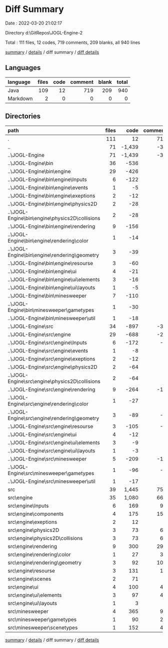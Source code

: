 # Diff Summary

Date : 2022-03-20 21:02:17

Directory d:\GitRepos\JOGL-Engine-2

Total : 111 files,  12 codes, 719 comments, 209 blanks, all 940 lines

[summary](results.md) / [details](details.md) / diff summary / [diff details](diff-details.md)

## Languages
| language | files | code | comment | blank | total |
| :--- | ---: | ---: | ---: | ---: | ---: |
| Java | 109 | 12 | 719 | 209 | 940 |
| Markdown | 2 | 0 | 0 | 0 | 0 |

## Directories
| path | files | code | comment | blank | total |
| :--- | ---: | ---: | ---: | ---: | ---: |
| . | 111 | 12 | 719 | 209 | 940 |
| .. | 71 | -1,439 | -37 | -343 | -1,819 |
| ..\JOGL-Engine | 71 | -1,439 | -37 | -343 | -1,819 |
| ..\JOGL-Engine\bin | 36 | -536 | 0 | -2 | -538 |
| ..\JOGL-Engine\bin\engine | 29 | -426 | 0 | -1 | -427 |
| ..\JOGL-Engine\bin\engine\Inputs | 6 | -122 | 0 | 0 | -122 |
| ..\JOGL-Engine\bin\engine\events | 1 | -5 | 0 | 0 | -5 |
| ..\JOGL-Engine\bin\engine\exeptions | 2 | -12 | 0 | 0 | -12 |
| ..\JOGL-Engine\bin\engine\physics2D | 2 | -28 | 0 | 0 | -28 |
| ..\JOGL-Engine\bin\engine\physics2D\collisions | 2 | -28 | 0 | 0 | -28 |
| ..\JOGL-Engine\bin\engine\rendering | 9 | -156 | 0 | -1 | -157 |
| ..\JOGL-Engine\bin\engine\rendering\color | 1 | -14 | 0 | 0 | -14 |
| ..\JOGL-Engine\bin\engine\rendering\geometry | 3 | -39 | 0 | 0 | -39 |
| ..\JOGL-Engine\bin\engine\resourse | 3 | -60 | 0 | 0 | -60 |
| ..\JOGL-Engine\bin\engine\ui | 4 | -21 | 0 | 0 | -21 |
| ..\JOGL-Engine\bin\engine\ui\elements | 3 | -16 | 0 | 0 | -16 |
| ..\JOGL-Engine\bin\engine\ui\layouts | 1 | -5 | 0 | 0 | -5 |
| ..\JOGL-Engine\bin\minesweeper | 7 | -110 | 0 | -1 | -111 |
| ..\JOGL-Engine\bin\minesweeper\gametypes | 1 | -30 | 0 | 0 | -30 |
| ..\JOGL-Engine\bin\minesweeper\util | 1 | -18 | 0 | 0 | -18 |
| ..\JOGL-Engine\src | 34 | -897 | -37 | -339 | -1,273 |
| ..\JOGL-Engine\src\engine | 29 | -688 | -27 | -263 | -978 |
| ..\JOGL-Engine\src\engine\Inputs | 6 | -172 | -2 | -56 | -230 |
| ..\JOGL-Engine\src\engine\events | 1 | -8 | 0 | -3 | -11 |
| ..\JOGL-Engine\src\engine\exeptions | 2 | -12 | 0 | -4 | -16 |
| ..\JOGL-Engine\src\engine\physics2D | 2 | -64 | 0 | -11 | -75 |
| ..\JOGL-Engine\src\engine\physics2D\collisions | 2 | -64 | 0 | -11 | -75 |
| ..\JOGL-Engine\src\engine\rendering | 9 | -264 | -15 | -108 | -387 |
| ..\JOGL-Engine\src\engine\rendering\color | 1 | -27 | 0 | -8 | -35 |
| ..\JOGL-Engine\src\engine\rendering\geometry | 3 | -89 | -4 | -32 | -125 |
| ..\JOGL-Engine\src\engine\resourse | 3 | -105 | -9 | -49 | -163 |
| ..\JOGL-Engine\src\engine\ui | 4 | -12 | 0 | -12 | -24 |
| ..\JOGL-Engine\src\engine\ui\elements | 3 | -9 | 0 | -9 | -18 |
| ..\JOGL-Engine\src\engine\ui\layouts | 1 | -3 | 0 | -3 | -6 |
| ..\JOGL-Engine\src\minesweeper | 5 | -209 | -10 | -76 | -295 |
| ..\JOGL-Engine\src\minesweeper\gametypes | 1 | -96 | -8 | -21 | -125 |
| ..\JOGL-Engine\src\minesweeper\util | 1 | -17 | 0 | -10 | -27 |
| src | 39 | 1,445 | 756 | 550 | 2,751 |
| src\engine | 35 | 1,080 | 662 | 432 | 2,174 |
| src\engine\Inputs | 6 | 169 | 92 | 61 | 322 |
| src\engine\components | 4 | 175 | 151 | 64 | 390 |
| src\engine\exeptions | 2 | 12 | 0 | 4 | 16 |
| src\engine\physics2D | 3 | 73 | 67 | 17 | 157 |
| src\engine\physics2D\collisions | 3 | 73 | 67 | 17 | 157 |
| src\engine\rendering | 9 | 300 | 296 | 136 | 732 |
| src\engine\rendering\color | 1 | 27 | 33 | 10 | 70 |
| src\engine\rendering\geometry | 3 | 92 | 100 | 32 | 224 |
| src\engine\resourse | 3 | 131 | 10 | 58 | 199 |
| src\engine\scenes | 2 | 71 | 0 | 24 | 95 |
| src\engine\ui | 4 | 100 | 44 | 45 | 189 |
| src\engine\ui\elements | 3 | 97 | 44 | 42 | 183 |
| src\engine\ui\layouts | 1 | 3 | 0 | 3 | 6 |
| src\minesweeper | 4 | 365 | 94 | 118 | 577 |
| src\minesweeper\gametypes | 1 | 90 | 27 | 28 | 145 |
| src\minesweeper\scenetypes | 1 | 152 | 41 | 51 | 244 |

[summary](results.md) / [details](details.md) / diff summary / [diff details](diff-details.md)